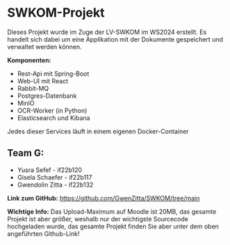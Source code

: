 # SWKOM-Projekt

Dieses Projekt wurde im Zuge der LV-SWKOM im WS2024 erstellt. Es handelt sich dabei
um eine Applikation mit der Dokumente gespeichert und verwaltet werden können.

**Komponenten:**
- Rest-Api mit Spring-Boot
- Web-UI mit React
- Rabbit-MQ
- Postgres-Datenbank
- MinIO
- OCR-Worker (in Python)
- Elasticsearch und Kibana

Jedes dieser Services läuft in einem eigenen Docker-Container

## Team G:

- Yusra Sefef - if22b120
- Gisela Schaefer - if22b117
- Gwendolin Zitta - if22b132

**Link zum GitHub:** https://github.com/GwenZitta/SWKOM/tree/main

**Wichtige Info:** Das Upload-Maximum auf Moodle ist 20MB, das gesamte Projekt ist aber größer,
weshalb nur der wichtigste Sourcecode hochgeladen wurde, das gesamte Projekt finden Sie aber unter dem oben 
angeführten Github-Link!